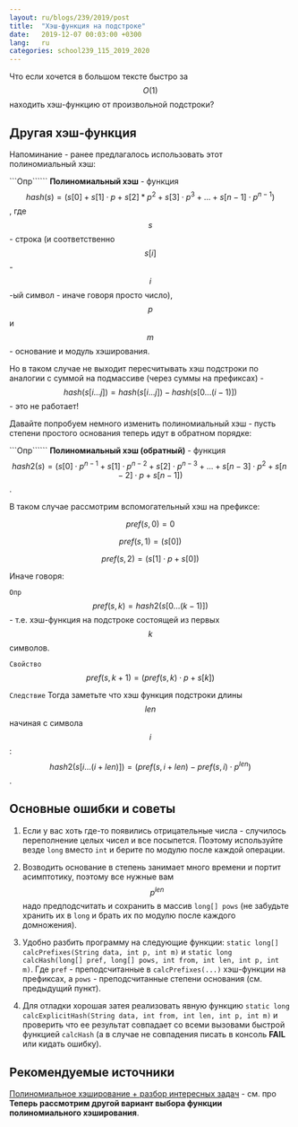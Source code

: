 ```yaml
---
layout: ru/blogs/239/2019/post
title:  "Хэш-функция на подстроке"
date:   2019-12-07 00:03:00 +0300
lang:   ru
categories: school239_115_2019_2020
---
```


Что если хочется в большом тексте быстро за $$O(1)$$ находить хэш-функцию от произвольной подстроки?

Другая хэш-функция
-----

Напоминание - ранее предлагалось использовать этот полиномиальный хэш:

```Опр`````` **Полиномиальный хэш** - функция $$hash(s) = (s[0] + s[1] \cdot p + s[2] * p^2 + s[3] \cdot p^3 + ... + s[n-1] \cdot p^{n-1}) % m$$, где $$s$$ - строка (и соответственно $$s[i]$$ - $$i$$-ый символ - иначе говоря просто число), $$p$$ и $$m$$ - основание и модуль хэширования.

Но в таком случае не выходит пересчитывать хэш подстроки по аналогии с суммой на подмассиве (через суммы на префиксах) - $$hash(s[i...j])=hash(s[i...j]) - hash(s[0...(i-1)])$$ - это не работает!

Давайте попробуем немного изменить полиномиальный хэш - пусть степени простого основания теперь идут в обратном порядке:

```Опр`````` **Полиномиальный хэш (обратный)** - функция $$hash2(s) = (s[0] \cdot p^{n-1} + s[1] \cdot p^{n-2} + s[2] \cdot p^{n-3} + ...  + s[n-3] \cdot p^2 + s[n-2] \cdot p + s[n-1]) % m$$.

В таком случае рассмотрим вспомогательный хэш на префиксе:

$$pref(s, 0) = 0$$

$$pref(s, 1) = (s[0]) % m$$

$$pref(s, 2) = (s[1] \cdot p + s[0]) % m$$

Иначе говоря:

```Опр``` $$pref(s, k) = hash2(s[0...(k-1)])$$ - т.е. хэш-функция на подстроке состоящей из первых $$k$$ символов.

```Свойство``` $$pref(s, k + 1) = (pref(s, k) \cdot p + s[k]) % m$$

```Следствие``` Тогда заметьте что хэш функция подстроки длины $$len$$ начиная с символа $$i$$: $$hash2(s[i...(i+len)]) = (pref(s, i+len) - pref(s, i) \cdot p^{len}) % m$$.

Основные ошибки и советы
-----

1) Если у вас хоть где-то появились отрицательные числа - случилось переполнение целых чисел и все посыпется. Поэтому используйте везде ```long``` вместо ```int``` и берите по модулю после каждой операции.

2) Возводить основание в степень занимает много времени и портит асимптотику, поэтому все нужные вам $$p^{len}$$ надо предподсчитать и сохранить в массив ```long[] pows``` (не забудьте хранить их в ```long``` и брать их по модулю после каждого домножения).

3) Удобно разбить программу на следующие функции: ```static long[] calcPrefixes(String data, int p, int m)``` и ```static long calcHash(long[] pref, long[] pows, int from, int len, int p, int m)```.
Где ```pref``` - преподсчитанные в ```calcPrefixes(...)``` хэш-функции на префиксах, а ```pows``` - преподсчитанные степени основания (см. предыдущий пункт).

4) Для отладки хорошая затея реализовать явную функцию ```static long calcExplicitHash(String data, int from, int len, int p, int m)``` и проверить что ее результат совпадает со всеми вызовами быстрой функцией ```calcHash``` (а в случае не совпадения писать в консоль **FAIL** или кидать ошибку).  

Рекомендуемые источники
-----

[Полиномиальное хэширование + разбор интересных задач](https://codeforces.com/blog/entry/60445) - см. про **Теперь рассмотрим другой вариант выбора функции полиномиального хэширования**.

